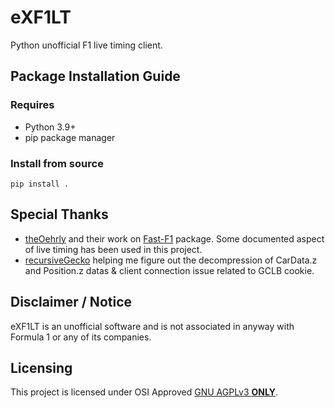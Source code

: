 # eXF1LT
Python unofficial F1 live timing client.

## Package Installation Guide
### Requires
* Python 3.9+
* pip package manager

### Install from source
```console
pip install .
```

## Special Thanks
* [theOehrly](https://github.com/theOehrly) and their work on [Fast-F1](https://github.com/theOehrly/Fast-F1) package. Some documented aspect of live timing has been used in this project.
* [recursiveGecko](https://github.com/recursiveGecko) helping me figure out the decompression of CarData.z and Position.z datas & client connection issue related to GCLB cookie.

## Disclaimer / Notice
eXF1LT is an unofficial software and is not associated in anyway with Formula 1 or any of its companies.

## Licensing
This project is licensed under OSI Approved [GNU AGPLv3 **ONLY**](./COPYING).
